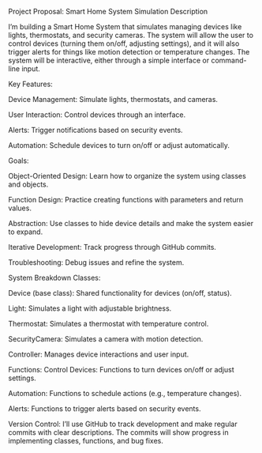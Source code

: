 Project Proposal: Smart Home System Simulation
Description


  I’m building a Smart Home System that simulates managing devices like lights, thermostats, and security cameras. The system will allow the user to control devices (turning them on/off, adjusting settings), and it will also trigger alerts for things like motion detection or temperature changes. The system will be interactive, either through a simple interface or command-line input.

  Key Features:

Device Management: 
Simulate lights, thermostats, and cameras.

User Interaction: 
Control devices through an interface.

Alerts: 
Trigger notifications based on security events.

Automation: 
Schedule devices to turn on/off or adjust automatically.

  Goals:

Object-Oriented Design: 
Learn how to organize the system using classes and objects.

Function Design: 
Practice creating functions with parameters and return values.

Abstraction:
Use classes to hide device details and make the system easier to expand.

Iterative Development: 
Track progress through GitHub commits.

Troubleshooting: 
Debug issues and refine the system.

System Breakdown
Classes:

Device (base class):
Shared functionality for devices (on/off, status).

Light: 
Simulates a light with adjustable brightness.

Thermostat: 
Simulates a thermostat with temperature control.

SecurityCamera: 
Simulates a camera with motion detection.

Controller: 
Manages device interactions and user input.

Functions:
Control Devices: Functions to turn devices on/off or adjust settings.

Automation: 
Functions to schedule actions (e.g., temperature changes).

Alerts: 
Functions to trigger alerts based on security events.

  Version Control:
I’ll use GitHub to track development and make regular commits with clear descriptions. The commits will show progress in implementing classes, functions, and bug fixes.

